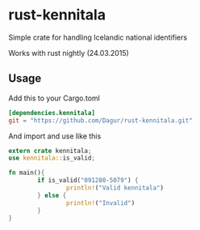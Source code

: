 rust-kennitala
==============

Simple crate for handling Icelandic national identifiers

Works with rust nightly (24.03.2015)


##  Usage

Add this to your Cargo.toml


```toml
[dependencies.kennitala]
git = "https://github.com/Dagur/rust-kennitala.git"
```
And import and use like this

```rust
extern crate kennitala;
use kennitala::is_valid;

fn main(){
        if is_valid("091280-5079") {
                println!("Valid kennitala")
        } else {
                println!("Invalid")
        }
}
```
